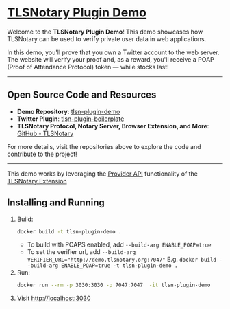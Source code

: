 # [TLSNotary Plugin Demo](https://github.com/tlsnotary/tlsn-plugin-demo#tlsn-plugin-demo)

Welcome to the **TLSNotary Plugin Demo**! This demo showcases how TLSNotary can be used to verify private user data in web applications.

In this demo, you'll prove that you own a Twitter account to the web server. The website will verify your proof and, as a reward, you'll receive a POAP (Proof of Attendance Protocol) token — while stocks last!

---

## Open Source Code and Resources

- **Demo Repository**: [tlsn-plugin-demo](https://github.com/tlsnotary/tlsn-plugin-demo)
- **Twitter Plugin**: [tlsn-plugin-boilerplate](https://github.com/tlsnotary/tlsn-plugin-boilerplate)
- **TLSNotary Protocol, Notary Server, Browser Extension, and More**: [GitHub - TLSNotary](https://github.com/tlsnotary)


For more details, visit the repositories above to explore the code and contribute to the project!

---




This demo works by leveraging the [Provider API]((https://github.com/tlsnotary/tlsn-extension/wiki/TLSN-Provider-API)) functionality of the [TLSNotary Extension](https://github.com/tlsnotary/tlsn-extension)


## Installing and Running

1. Build:
    ```sh
    docker build -t tlsn-plugin-demo .
    ```
    * To build with POAPS enabled, add `--build-arg ENABLE_POAP=true` 
    * To set the verifier url, add `--build-arg VERIFIER_URL="http://demo.tlsnotary.org:7047"` 
    E.g. `docker build --build-arg ENABLE_POAP=true -t tlsn-plugin-demo .`
2. Run:
    ```sh
    docker run --rm -p 3030:3030 -p 7047:7047  -it tlsn-plugin-demo
    ```
3. Visit <http://localhost:3030>